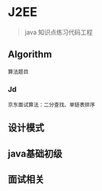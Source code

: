 # J2EE  
> java 知识点练习代码工程

## Algorithm
    
    算法题目
    
### Jd
    京东面试算法：二分查找、单链表排序
    
## 设计模式


## java基础初级


## 面试相关

